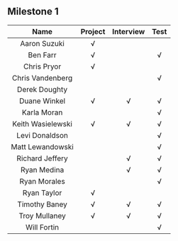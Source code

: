 ## Milestone 1

Name          |  Project | Interview | Test |
:------------:|:--------:|:---------:|:----:|
Aaron Suzuki        | √ |  |  |
Ben Farr            | √ |  | √ |
Chris Pryor         | √ |  |  |
Chris Vandenberg    |   |  | √ |
Derek Doughty       |   |  |  |
Duane Winkel        | √ |√ |√ |
Karla Moran         |   |  | √ |
Keith Wasielewski   | √ |√ |√ |
Levi Donaldson      |   |  | √ |
Matt Lewandowski    |   |  | √ |
Richard Jeffery     |   |√  |√  |
Ryan Medina         |   |√ |√ |
Ryan Morales        |   |  | √ |
Ryan Taylor         | √ |  |  |
Timothy Baney       | √ |√ | √ |
Troy Mullaney       | √ |√ |√ |
Will Fortin         |   |  | √ |
